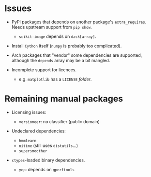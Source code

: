 Issues
======

- PyPI packages that depends on another package's `extra_requires`.
  Needs upstream support from `pip show`.
    - `scikit-image` depends on `dask[array]`.

- Install `Cython` itself (`numpy` is probably too complicated).

- Arch packages that "vendor" some dependencies are supported, although the
  `depends` array may be a bit mangled.

- Incomplete support for licences.
    - e.g. `matplotlib` has a `LICENSE` *folder*.

Remaining manual packages
=========================

- Licensing issues:
    - `versioneer`: no classifier (public domain)

- Undeclared dependencies:
    - `hmmlearn`
    - `nitime` (still uses `distutils`...)
    - `supersmoother`

- `ctypes`-loaded binary dependencies.
    - `yep`: depends on `gperftools`
